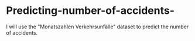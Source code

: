 # Predicting-number-of-accidents-
I will use the "Monatszahlen Verkehrsunfälle" dataset to predict the number of accidents.
